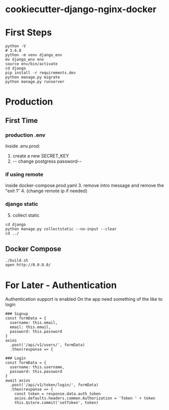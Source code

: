 # cookiecutter-django-nginx-docker

# First Steps
```
python -V
# 3.6.8
python -m venv django_env
mv django_env env
source env/bin/activate
cd django
pip install -r requirements.dev
python manage.py migrate
python manage.py runserver
```

# Production

## First Time
### production .env

Inside .env.prod:
1. create a new SECRET_KEY
2. -- change postgress password--

### if using remote
inside docker-compose.prod.yaml
3. remove intro message and remove the "exit 1"
4. (change remote ip if needed)

### django static
5. collect static 
```
cd django
python manage.py collectstatic --no-input --clear
cd ../
```


## Docker Compose

```
./build.sh
open http://0.0.0.0/
```

# For Later - Authentication

Authentication support is enabled
On the app need something of the like to login

```
### Signup
const formData = {
  username: this.email,
  email: this.email,
  password: this.password
}
axios
  .post('/api/v1/users/', formData)
  .then(response => {

### Login
const formData = {
  username: this.username,
  password: this.password
}
await axios
  .post('/api/v1/token/login/', formData)
  .then(response => {
    const token = response.data.auth_token
    axios.defaults.headers.common.Authorization = 'Token ' + token
    this.$store.commit('setToken', token)
```
